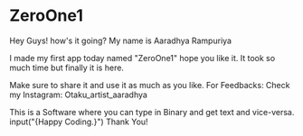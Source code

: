 # ZeroOne1
Hey Guys! how's it going?
My name is Aaradhya Rampuriya

I made my first app today named "ZeroOne1" hope you like it.
It took so much time but finally it is here.

Make sure to share it and use it as much as you like. For Feedbacks: 
Check my Instagram: Otaku_artist_aaradhya

This is a Software where you can type in Binary and get text and vice-versa. input("{Happy Coding.}")
Thank You!

